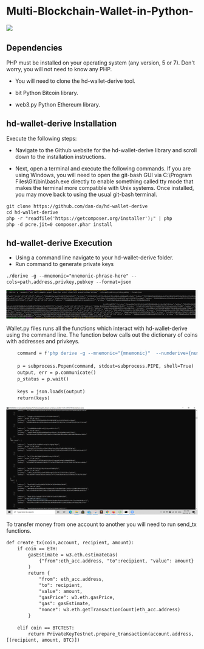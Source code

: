 # Multi-Blockchain-Wallet-in-Python-

![](Images/newtons-coin-cradle.jpg)




## Dependencies
PHP must be installed on your operating system (any version, 5 or 7). Don't worry, you will not need to know any PHP.

* You will need to clone the hd-wallet-derive tool.

* bit Python Bitcoin library.

* web3.py Python Ethereum library.

## hd-wallet-derive Installation

Execute the following steps:

* Navigate to the Github website for the hd-wallet-derive library and scroll down to the installation instructions.

* Next, open a terminal and execute the following commands. If you are using Windows, you will need to open the git-bash GUI via C:\Program Files\Git\bin\bash.exe directly to enable something called tty mode that makes the terminal more compatible with Unix systems. Once installed, you may move back to using the usual git-bash terminal.
```
git clone https://github.com/dan-da/hd-wallet-derive
cd hd-wallet-derive
php -r "readfile('https://getcomposer.org/installer');" | php
php -d pcre.jit=0 composer.phar install
```

## hd-wallet-derive Execution

* Using a command line navigate to your hd-wallet-derive folder.
* Run command to generate private keys

```
./derive -g --mnemonic="mnemonic-phrase-here" --cols=path,address,privkey,pubkey --format=json
```

![](images/homework13.PNG) 

Wallet.py files runs all the functions which interact with hd-wallet-derive using the command line. The function below calls out the dictionary of coins with addresses and privkeys.

```def derive_wallets(mnemonic, coin, numderive):
    command = f'php derive -g --mnemonic="{mnemonic}"  --numderive={numderive} --coin={coin} --cols=path,address,privkey,pubkey --format=json'

    p = subprocess.Popen(command, stdout=subprocess.PIPE, shell=True)
    output, err = p.communicate()
    p_status = p.wait()

    keys = json.loads(output)
    return(keys)
  ```

![](images/homework7.PNG) 

To transfer money from one account to another you will need to run send_tx functions.

```
def create_tx(coin,account, recipient, amount):
    if coin == ETH: 
        gasEstimate = w3.eth.estimateGas(
            {"from":eth_acc.address, "to":recipient, "value": amount}
        )
        return { 
            "from": eth_acc.address,
            "to": recipient,
            "value": amount,
            "gasPrice": w3.eth.gasPrice,
            "gas": gasEstimate,
            "nonce": w3.eth.getTransactionCount(eth_acc.address)
        }
    
    elif coin == BTCTEST:
        return PrivateKeyTestnet.prepare_transaction(account.address, [(recipient, amount, BTC)])
```
